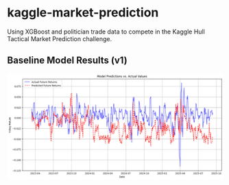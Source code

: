# kaggle-market-prediction
Using XGBoost and politician trade data to compete in the Kaggle Hull Tactical Market Prediction challenge.
## Baseline Model Results (v1)
![Baseline Model Predictions vs Actuals](images/results_v1_baseline_model.png)
